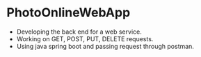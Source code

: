 # PhotoOnlineWebApp

- Developing the back end for a web service.
- Working on GET, POST, PUT, DELETE requests. 
- Using java spring boot and passing request through postman.
